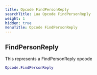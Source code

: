 ```yaml
---
title: Opcode FindPersonReply
searchTitle: Lua Opcode FindPersonReply
weight: 1
hidden: true
menuTitle: Opcode FindPersonReply
---
```

## FindPersonReply

This represents a FindPersonReply opcode
```lua
Opcode.FindPersonReply
```